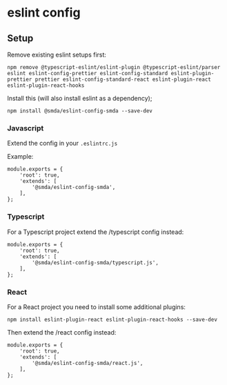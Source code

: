 # eslint config

## Setup

Remove existing eslint setups first:

	npm remove @typescript-eslint/eslint-plugin @typescript-eslint/parser eslint eslint-config-prettier eslint-config-standard eslint-plugin-prettier prettier eslint-config-standard-react eslint-plugin-react eslint-plugin-react-hooks

Install this (will also install eslint as a dependency);

    npm install @smda/eslint-config-smda --save-dev

### Javascript

Extend the config in your `.eslintrc.js`

Example:

```
module.exports = {
	'root': true,
	'extends': [
		'@smda/eslint-config-smda',
	],
};
```

### Typescript

For a Typescript project extend the /typescript config instead:

```
module.exports = {
	'root': true,
	'extends': [
		'@smda/eslint-config-smda/typescript.js',
	],
};
```

### React

For a React project you need to install some additional plugins:

	npm install eslint-plugin-react eslint-plugin-react-hooks --save-dev

Then extend the /react config instead:

```
module.exports = {
	'root': true,
	'extends': [
		'@smda/eslint-config-smda/react.js',
	],
};
```
